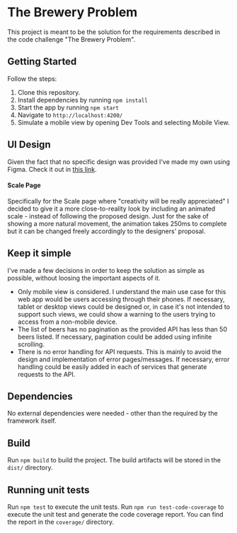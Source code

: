 # The Brewery Problem

This project is meant to be the solution for the requirements described in the code challenge "The Brewery Problem".

## Getting Started
Follow the steps:
1. Clone this repository.
2. Install dependencies by running `npm install`
3. Start the app by running `npm start`
4. Navigate to `http://localhost:4200/`
5. Simulate a mobile view by opening Dev Tools and selecting Mobile View.
## UI Design

Given the fact that no specific design was provided I've made my own using Figma. Check it out in [this link](https://www.figma.com/file/qw53KZCXfD1wdw3U7vf0C4/the-brewery-problem?node-id=0%3A1).

#### Scale Page
Specifically for the Scale page where "creativity will be really appreciated" I decided to give it a more close-to-reality look by including an animated scale - instead of following the proposed design.
Just for the sake of showing a more natural movement, the animation takes 250ms to complete but it can be changed freely accordingly to the designers' proposal.

## Keep it simple
I've made a few decisions in order to keep the solution as simple as possible, without loosing the important aspects of it.
- Only mobile view is considered. I understand the main use case for this web app would be users accessing through their phones. If necessary, tablet or desktop views could be designed or, in case it's not intended to support such views, we could show a warning to the users trying to access from a non-mobile device.
- The list of beers has no pagination as the provided API has less than 50 beers listed. If necessary, pagination could be added using infinite scrolling.
- There is no error handling for API requests. This is mainly to avoid the design and implementation of error pages/messages. If necessary, error handling could be easily added in each of services that generate requests to the API.

## Dependencies
No external dependencies were needed - other than the required by the framework itself.

## Build

Run `npm build` to build the project. The build artifacts will be stored in the `dist/` directory.

## Running unit tests

Run `npm test` to execute the unit tests.
Run `npm run test-code-coverage` to execute the unit test and generate the code coverage report. You can find the report in the `coverage/` directory.
